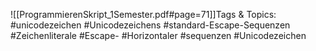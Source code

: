 
![[ProgrammierenSkript_1Semester.pdf#page=71]]Tags & Topics:
   #unicodezeichen
   #Unicodezeichens
   #standard-Escape-Sequenzen
   #Zeichenliterale
   #Escape-
   #Horizontaler
   #sequenzen
   #Unicodezeichen
